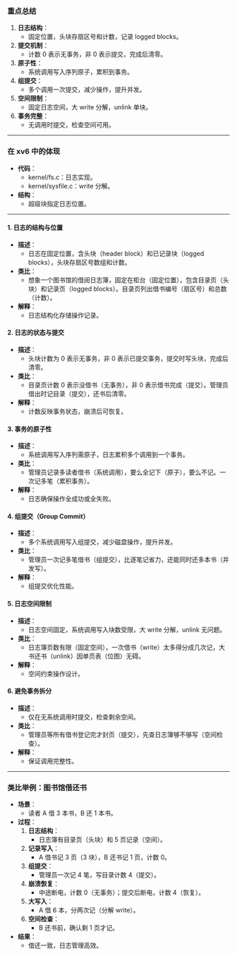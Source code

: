 ### 重点总结

1. **日志结构**：
    - 固定位置，头块存扇区号和计数，记录 logged blocks。
2. **提交机制**：
    - 计数 0 表示无事务，非 0 表示提交，完成后清零。
3. **原子性**：
    - 系统调用写入序列原子，累积到事务。
4. **组提交**：
    - 多个调用一次提交，减少操作，提升并发。
5. **空间限制**：
    - 固定日志空间，大 write 分解，unlink 单块。
6. **事务完整**：
    - 无调用时提交，检查空间可用。

---

### 在 xv6 中的体现

- **代码**：
    - kernel/fs.c：日志实现。
    - kernel/sysfile.c：write 分解。  
- **结构**：
    - 超级块指定日志位置。
---

#### 1. **日志的结构与位置**

- **描述**：
    - 日志在固定位置，含头块（header block）和已记录块（logged blocks），头块存扇区号数组和计数。
- **类比**：
    - 想象一个图书馆的借阅日志簿，固定在柜台（固定位置），包含目录页（头块）和记录页（logged blocks）。目录页列出借书编号（扇区号）和总数（计数）。
- **解释**：
    - 日志结构化存储操作记录。

#### 2. **日志的状态与提交**

- **描述**：
    - 头块计数为 0 表示无事务，非 0 表示已提交事务，提交时写头块，完成后清零。
- **类比**：
    - 目录页计数 0 表示没借书（无事务），非 0 表示借书完成（提交）。管理员借出时记目录（提交），还书后清零。
- **解释**：
    - 计数反映事务状态，崩溃后可恢复。

#### 3. **事务的原子性**

- **描述**：
    - 系统调用写入序列需原子，日志累积多个调用到一个事务。
- **类比**：
    - 管理员记录多读者借书（系统调用），要么全记下（原子），要么不记。一次记多笔（累积事务）。
- **解释**：
    - 日志确保操作全成功或全失败。

#### 4. **组提交（Group Commit）**

- **描述**：
    - 多个系统调用写入组提交，减少磁盘操作，提升并发。
- **类比**：
    - 管理员一次记多笔借书（组提交），比逐笔记省力，还能同时还多本书（并发写）。
- **解释**：
    - 组提交优化性能。

#### 5. **日志空间限制**

- **描述**：
    - 日志空间固定，系统调用写入块数受限，大 write 分解，unlink 无问题。
- **类比**：
    - 日志簿页数有限（固定空间），一次借书（write）太多得分成几次记，大书还书（unlink）因单页表（位图）无碍。
- **解释**：
    - 空间约束操作设计。

#### 6. **避免事务拆分**

- **描述**：
    - 仅在无系统调用时提交，检查剩余空间。
- **类比**：
    - 管理员等所有借书登记完才封页（提交），先查日志簿够不够写（空间检查）。
- **解释**：
    - 保证调用完整性。

---

### 类比举例：图书馆借还书

- **场景**：
    - 读者 A 借 3 本书，B 还 1 本书。
- **过程**：
    1. **日志结构**：
        - 日志簿有目录页（头块）和 5 页记录（空间）。
    2. **记录写入**：
        - A 借书记 3 页（3 块），B 还书记 1 页，计数 0。
    3. **组提交**：
        - 管理员一次记 4 笔，写目录计数 4（提交）。
    4. **崩溃恢复**：
        - 中途断电，计数 0（无事务）；提交后断电，计数 4（恢复）。
    5. **大写入**：
        - A 借 6 本，分两次记（分解 write）。
    6. **空间检查**：
        - B 还书前，确认剩 1 页才记。
- **结果**：
    - 借还一致，日志管理高效。



